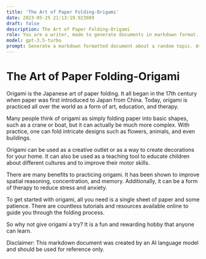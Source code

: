 ```yaml
---
title: 'The Art of Paper Folding-Origami'
date: 2023-05-25 21:13:19.923989
draft: false
description: The Art of Paper Folding-Origami
role: You are a writer, made to generate documents in markdown format. It is very important that all of the documents you generate are in valid markdown format.
model: gpt-3.5-turbo
prompt: Generate a markdown formatted document about a random topic. At the bottom, include a disclaimer explaining that the document was generated by you. The first line of the document should be the title. Make sure that the entire document is in proper markdown format, using a mix of various tags to make the document visually appealing.
---
```


# The Art of Paper Folding-Origami

Origami is the Japanese art of paper folding. It all began in the 17th century when paper was first introduced to Japan from China. Today, origami is practiced all over the world as a form of art, education, and therapy.

Many people think of origami as simply folding paper into basic shapes, such as a crane or boat, but it can actually be much more complex. With practice, one can fold intricate designs such as flowers, animals, and even buildings.

Origami can be used as a creative outlet or as a way to create decorations for your home. It can also be used as a teaching tool to educate children about different cultures and to improve their motor skills.

There are many benefits to practicing origami. It has been shown to improve spatial reasoning, concentration, and memory. Additionally, it can be a form of therapy to reduce stress and anxiety.

To get started with origami, all you need is a single sheet of paper and some patience. There are countless tutorials and resources available online to guide you through the folding process.

So why not give origami a try? It is a fun and rewarding hobby that anyone can learn.

Disclaimer: This markdown document was created by an AI language model and should be used for reference only.
